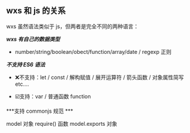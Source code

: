 ## wxs 和 js 的关系

wxs 虽然语法类似于 js，但两者是完全不同的两种语言：

***wxs 有自己的数据类型***

- number/string/boolean/obect/function/array/date / regexp 正则

***不支持 ES6 语法***

- ❌不支持：let / const / 解构赋值 / 展开运算符 / 箭头函数 / 对象属性简写 etc....

- ☑️支持：var / 普通函数 function

***支持 commonjs 规范 ***

model 对象 require() 函数 model.exports 对象 